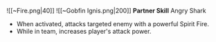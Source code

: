 
![[~Fire.png|40]]
![[~Gobfin Ignis.png|200]]
**Partner Skill**
Angry Shark
- When activated, attacks targeted enemy with a powerful Spirit Fire.
- While in team, increases player's attack power.